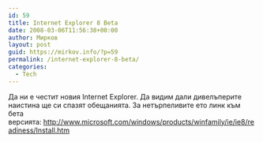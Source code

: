 ```yaml
---
id: 59
title: Internet Explorer 8 Beta
date: 2008-03-06T11:56:38+00:00
author: Мирков
layout: post
guid: https://mirkov.info/?p=59
permalink: /internet-explorer-8-beta/
categories:
  - Tech
---
```

Да ни е честит новия Internet Explorer. Да видим дали дивелъперите наистина ще си спазят обещанията. За нетърпеливите ето линк към бета версията: <http://www.microsoft.com/windows/products/winfamily/ie/ie8/readiness/Install.htm>